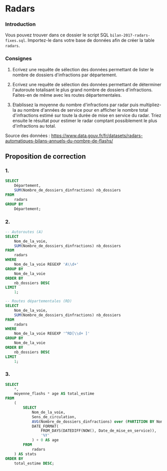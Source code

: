 # Radars

### Introduction

Vous pouvez trouver dans ce dossier le script SQL `bilan-2017-radars-fixes.sql`. Importez-le dans votre base de données afin de créer la table `radars`.

### Consignes

1. Ecrivez une requête de sélection des données permettant de lister le nombre de dossiers d'infractions par département.

2. Ecrivez une requête de sélection des données permettant de déterminer l'autoroute totalisant le plus grand nombre de dossiers d'infractions. Faites-en de même avec les routes départementales.

3. Etablissez la moyenne du nombre d'infractions par radar puis multipliez-la au nombre d'années de service pour en afficher le nombre total d'infractions estimé sur toute la durée de mise en service du radar. Triez ensuite le résultat pour estimer le radar comptant possiblement le plus d'infractions au total.

Source des données : https://www.data.gouv.fr/fr/datasets/radars-automatiques-bilans-annuels-du-nombre-de-flashs/

## Proposition de correction

### 1.

```sql
SELECT
    Département,
    SUM(Nombre_de_dossiers_dinfractions) nb_dossiers
FROM
    radars
GROUP BY
    Département;
```

### 2.

```sql
-- Autoroutes (A)
SELECT
    Nom_de_la_voie,
    SUM(Nombre_de_dossiers_dinfractions) nb_dossiers
FROM
    radars
WHERE
    Nom_de_la_voie REGEXP 'A\\d+'
GROUP BY
    Nom_de_la_voie
ORDER BY
    nb_dossiers DESC
LIMIT
    1;

-- Routes départementales (RD)
SELECT
    Nom_de_la_voie,
    SUM(Nombre_de_dossiers_dinfractions) nb_dossiers
FROM
    radars
WHERE
    Nom_de_la_voie REGEXP '^RD[\\d+ ]'
GROUP BY
    Nom_de_la_voie
ORDER BY
    nb_dossiers DESC
LIMIT
    1;
```

### 3.

```sql
SELECT
    *,
    moyenne_flashs * age AS total_estime
FROM
    (
        SELECT
            Nom_de_la_voie,
            Sens_de_circulation,
            AVG(Nombre_de_dossiers_dinfractions) over (PARTITION BY Nom_de_la_voie) AS moyenne_flashs,
            DATE_FORMAT(
                FROM_DAYS(DATEDIFF(NOW(), Date_de_mise_en_service)),
                '%Y'
            ) + 0 AS age
        FROM
            radars
    ) AS stats
ORDER BY
    total_estime DESC;
```
